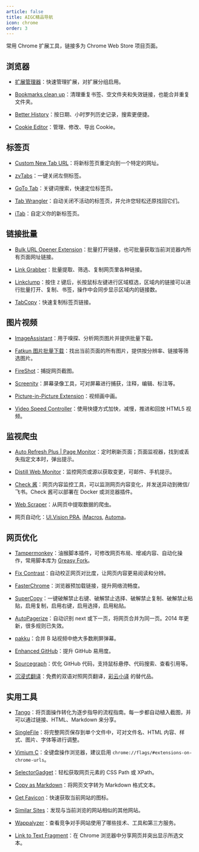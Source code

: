 ```yaml
---
article: false
title: AIGC精品导航
icon: chrome
order: 3
---
```


常用 Chrome 扩展工具，链接多为 Chrome Web Store 项目页面。

## 浏览器

- [扩展管理器](https://chrome.google.com/webstore/detail/extension-manager/gjldcdngmdknpinoemndlidpcabkggco)：快速管理扩展，对扩展分组启用。

- [Bookmarks clean up](https://chrome.google.com/webstore/detail/bookmarks-clean-up/oncbjlgldmiagjophlhobkogeladjijl)：清理重复书签、空文件夹和失效链接，也能合并重复文件夹。

- [Better History](https://chrome.google.com/webstore/detail/better-history/egehpkpgpgooebopjihjmnpejnjafefi)：按日期、小时罗列历史记录，搜索更便捷。

- [Cookie Editor](https://chrome.google.com/webstore/detail/cookie-editor/iphcomljdfghbkdcfndaijbokpgddeno)：管理、修改、导出 Cookie。

## 标签页

- [Custom New Tab URL](https://chromewebstore.google.com/detail/custom-new-tab-url/mmjbdbjnoablegbkcklggeknkfcjkjia)：将新标签页重定向到一个特定的网址。

- [zvTabs](https://chrome.google.com/webstore/detail/zvtabs%E4%B8%80%E9%94%AE%E5%85%B3%E9%97%AD%E5%B7%A6%E4%BE%A7%E6%A0%87%E7%AD%BE/aelfgfndnhaiicaahkbpmgbbnflnbejb)：一键关闭左侧标签。

- [GoTo Tab](https://chrome.google.com/webstore/detail/goto-tab/hjfkaobgkmaeomgdhmhhipdbjdhhjkoi)：关键词搜索，快速定位标签页。

- [Tab Wrangler](https://chrome.google.com/webstore/detail/tab-wrangler/egnjhciaieeiiohknchakcodbpgjnchh)：自动关闭不活动的标签页，并允许您轻松还原找回它们。

- [iTab](https://chrome.google.com/webstore/detail/itab%E6%96%B0%E6%A0%87%E7%AD%BE%E9%A1%B5/mhloojimgilafopcmlcikiidgbbnelip)：自定义你的新标签页。

## 链接批量

- [Bulk URL Opener Extension](https://chrome.google.com/webstore/detail/bulk-url-opener-extension/hgenngnjgfkdggambccohomebieocekm)：批量打开链接，也可批量获取当前浏览器内所有页面网址链接。

- [Link Grabber](https://chrome.google.com/webstore/detail/link-grabber/caodelkhipncidmoebgbbeemedohcdma)：批量提取、筛选、复制网页里各种链接。

- [Linkclump](https://chrome.google.com/webstore/detail/linkclump/lfpjkncokllnfokkgpkobnkbkmelfefj)：按住 `Z` 键后，长按鼠标左键进行区域框选，区域内的链接可以进行批量打开、复制、书签，操作中会同步显示区域内的链接数。

- [TabCopy](https://chrome.google.com/webstore/detail/tabcopy/micdllihgoppmejpecmkilggmaagfdmb)：快速复制标签页链接。

## 图片视频

- [ImageAssistant](https://chrome.google.com/webstore/detail/imageassistant-batch-imag/dbjbempljhcmhlfpfacalomonjpalpko)：用于嗅探、分析网页图片并提供批量下载。

- [Fatkun 图片批量下载](https://chrome.google.com/webstore/detail/fatkun-batch-download-ima/nnjjahlikiabnchcpehcpkdeckfgnohf)：找出当前页面的所有图片，提供按分辨率、链接等筛选图片。

- [FireShot](https://chrome.google.com/webstore/detail/take-webpage-screenshots/mcbpblocgmgfnpjjppndjkmgjaogfceg)：捕捉网页截图。

- [Screenity](https://chrome.google.com/webstore/detail/screenity-screen-recorder/kbbdabhdfibnancpjfhlkhafgdilcnji)：屏幕录像工具，可对屏幕进行捕获，注释，编辑、标注等。

- [Picture-in-Picture Extension](https://chrome.google.com/webstore/detail/picture-in-picture-extens/hkgfoiooedgoejojocmhlaklaeopbecg)：视频画中画。

- [Video Speed Controller](https://chrome.google.com/webstore/detail/video-speed-controller/nffaoalbilbmmfgbnbgppjihopabppdk)：使用快捷方式加快，减慢，推进和回放 HTML5 视频。

## 监视爬虫

- [Auto Refresh Plus | Page Monitor](https://chrome.google.com/webstore/detail/auto-refresh-plus-page-mo/hgeljhfekpckiiplhkigfehkdpldcggm)：定时刷新页面；页面监视器，找到或丢失指定文本时，弹出提示。

- [Distill Web Monitor](https://chrome.google.com/webstore/detail/distill-web-monitor/inlikjemeeknofckkjolnjbpehgadgge)：监控网页或源以获取变更，可邮件、手机提示。

- [Check 酱](https://github.com/easychen/checkchan-dist)：网页内容监控工具，可以监测网页内容变化，并发送异动到微信/飞书。Check 酱可以部署在 Docker 或浏览器插件。

- [Web Scraper](https://chrome.google.com/webstore/detail/web-scraper-free-web-scra/jnhgnonknehpejjnehehllkliplmbmhn)：从网页中提取数据的爬虫。

- 网页自动化：[UI.Vision PRA](https://newzone.top/posts/2022-04-21-uivision_rpa.html), [iMacros](https://chrome.google.com/webstore/detail/imacros-for-chrome/cplklnmnlbnpmjogncfgfijoopmnlemp), [Automa](https://www.appinn.com/automa/)。

## 网页优化

- [Tampermonkey](https://chrome.google.com/webstore/detail/tampermonkey/dhdgffkkebhmkfjojejmpbldmpobfkfo)：油猴脚本插件，可修改网页布局、增减内容、自动化操作，常用脚本库为 [Greasy Fork](https://greasyfork.org/zh-CN)。

- [Fix Contrast](https://chrome.google.com/webstore/detail/fix-contrast/pbbcgecjmpkglppfjjggkkbhdnlemhkg)：自动校正网页对比度，让网页内容更易阅读和分辨。

- [FasterChrome](https://chrome.google.com/webstore/detail/fasterchrome/nmgpnfccjfjhdenioncabecepjcmdnjg)：浏览器预加载链接，提升网络流畅度。

- [SuperCopy](https://chrome.google.com/webstore/detail/supercopy-enable-copy/onepmapfbjohnegdmfhndpefjkppbjkm)：一键破解禁止右键、破解禁止选择、破解禁止复制、破解禁止粘贴，启用复制，启用右键，启用选择，启用粘贴。

- [AutoPagerize](https://chrome.google.com/webstore/detail/autopagerize/igiofjhpmpihnifddepnpngfjhkfenbp)：自动识别 next 或下一页，将网页合并为同一页。2014 年更新，很多规则已失效。

- [pakku](https://chrome.google.com/webstore/detail/pakku%EF%BC%9A%E5%93%94%E5%93%A9%E5%93%94%E5%93%A9%E5%BC%B9%E5%B9%95%E8%BF%87%E6%BB%A4%E5%99%A8/jklfcpboamajpiikgkbjcnnnnooefbhh)：合并 B 站视频中绝大多数刷屏弹幕。

- [Enhanced GitHub](https://chrome.google.com/webstore/detail/enhanced-github/anlikcnbgdeidpacdbdljnabclhahhmd)：提升 GitHub 易用度。

- [Sourcegraph](https://chrome.google.com/webstore/detail/sourcegraph/dgjhfomjieaadpoljlnidmbgkdffpack)：优化 GitHub 代码，支持鼠标悬停、代码搜索、查看引用等。

- [沉浸式翻译](https://chrome.google.com/webstore/detail/immersive-translate/bpoadfkcbjbfhfodiogcnhhhpibjhbnh)：免费的双语对照网页翻译，[彩云小译](https://chrome.google.com/webstore/detail/lingocloud-web-translatio/jmpepeebcbihafjjadogphmbgiffiajh) 的替代品。

## 实用工具

- [Tango](https://chrome.google.com/webstore/detail/tango/lggdbpblkekjjbobadliahffoaobaknh/)：将页面操作转化为逐步指导的流程指南。每一步都自动植入截图，并可以通过链接、HTML、Markdown 来分享。

- [SingleFile](https://chrome.google.com/webstore/detail/singlefile/mpiodijhokgodhhofbcjdecpffjipkle/)：将完整网页保存到单个文件中，可对文件名、HTML 内容、样式、图片、字体等进行调整。

- [Vimium C](https://github.com/gdh1995/vimium-c/blob/master/README-zh.md)：全键盘操作浏览器，建议启用 `chrome://flags/#extensions-on-chrome-urls`。

- [SelectorGadget](https://chrome.google.com/webstore/detail/selectorgadget/mhjhnkcfbdhnjickkkdbjoemdmbfginb)：轻松获取网页元素的 CSS Path 或 XPath。

- [Copy as Markdown](https://chrome.google.com/webstore/detail/copy-as-markdown/nlaionblcaejecbkcillglodmmfhjhfi/)：将网页文字转为 Markdown 格式文本。

- [Get Favicon](https://chrome.google.com/webstore/detail/get-favicon/gpipahagclehninhhjkhbkliinfofnhe)：快速获取当前网站的图标。

- [Similar Sites](https://chrome.google.com/webstore/detail/similar-sites-discover-re/necpbmbhhdiplmfhmjicabdeighkndkn)：发现与当前浏览的网站相似的其他网站。

- [Wappalyzer](https://chrome.google.com/webstore/detail/wappalyzer-technology-pro/gppongmhjkpfnbhagpmjfkannfbllamg/)：查看竞争对手网站使用了哪些技术、工具和第三方服务。

- [Link to Text Fragment](https://chrome.google.com/webstore/detail/link-to-text-fragment/pbcodcjpfjdpcineamnnmbkkmkdpajjg)：在 Chrome 浏览器中分享网页并突出显示所选文本。
